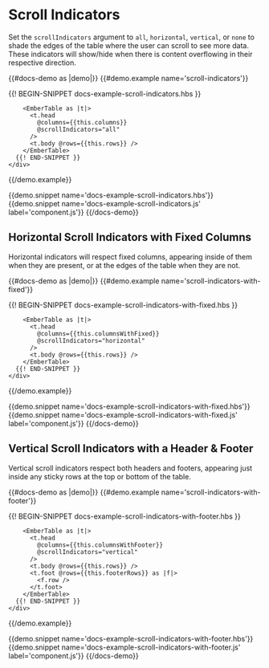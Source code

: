 # Scroll Indicators

Set the `scrollIndicators` argument to `all`, `horizontal`, `vertical`, or `none` to
shade the edges of the table where the user can scroll to see more data.
These indicators will show/hide when there is content overflowing in their
respective direction.

{{#docs-demo as |demo|}}
  {{#demo.example name='scroll-indicators'}}
    <div class="demo-container">
      {{! BEGIN-SNIPPET docs-example-scroll-indicators.hbs }}

        <EmberTable as |t|>
          <t.head
            @columns={{this.columns}}
            @scrollIndicators="all"
          />
          <t.body @rows={{this.rows}} />
        </EmberTable>
      {{! END-SNIPPET }}
    </div>
  {{/demo.example}}

  {{demo.snippet name='docs-example-scroll-indicators.hbs'}}
  {{demo.snippet name='docs-example-scroll-indicators.js' label='component.js'}}
{{/docs-demo}}

## Horizontal Scroll Indicators with Fixed Columns

Horizontal indicators will respect fixed columns, appearing inside of
them when they are present, or at the edges of the table when they are not.

{{#docs-demo as |demo|}}
  {{#demo.example name='scroll-indicators-with-fixed'}}
    <div class="demo-container">
      {{! BEGIN-SNIPPET docs-example-scroll-indicators-with-fixed.hbs }}

        <EmberTable as |t|>
          <t.head
            @columns={{this.columnsWithFixed}}
            @scrollIndicators="horizontal"
          />
          <t.body @rows={{this.rows}} />
        </EmberTable>
      {{! END-SNIPPET }}
    </div>
  {{/demo.example}}

  {{demo.snippet name='docs-example-scroll-indicators-with-fixed.hbs'}}
  {{demo.snippet name='docs-example-scroll-indicators-with-fixed.js' label='component.js'}}
{{/docs-demo}}

## Vertical Scroll Indicators with a Header & Footer

Vertical scroll indicators respect both headers and footers, appearing just
inside any sticky rows at the top or bottom of the table.

{{#docs-demo as |demo|}}
  {{#demo.example name='scroll-indicators-with-footer'}}
    <div class="demo-container">
      {{! BEGIN-SNIPPET docs-example-scroll-indicators-with-footer.hbs }}

        <EmberTable as |t|>
          <t.head
            @columns={{this.columnsWithFooter}}
            @scrollIndicators="vertical"
          />
          <t.body @rows={{this.rows}} />
          <t.foot @rows={{this.footerRows}} as |f|>
            <f.row />
          </t.foot>
        </EmberTable>
      {{! END-SNIPPET }}
    </div>
  {{/demo.example}}

  {{demo.snippet name='docs-example-scroll-indicators-with-footer.hbs'}}
  {{demo.snippet name='docs-example-scroll-indicators-with-footer.js' label='component.js'}}
{{/docs-demo}}
